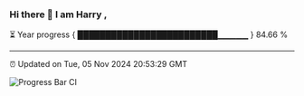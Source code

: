 ### Hi there 👋 I am Harry , 

⏳ Year progress { █████████████████████████▁▁▁▁▁ } 84.66 %

---

⏰ Updated on Tue, 05 Nov 2024 20:53:29 GMT

![Progress Bar CI](https://github.com/duykhang68/duykhang68/workflows/Progress%20Bar%20CI/badge.svg)
